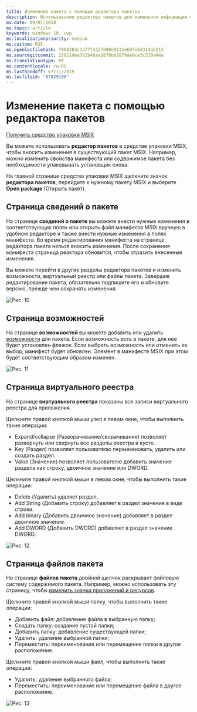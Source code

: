 ```yaml
---
title: Изменение пакета с помощью редактора пакетов
description: Использование редактора пакетов для изменения информации о них
ms.date: 09/07/2018
ms.topic: article
keywords: windows 10, uwp
ms.localizationpriority: medium
ms.custom: RS5
ms.openlocfilehash: f809283c3a77f4127b90e9131e697e64314ab215
ms.sourcegitcommit: 25811dea7b2b4daa267bbb2879ae9ce3c530a44a
ms.translationtype: HT
ms.contentlocale: ru-RU
ms.lasthandoff: 07/11/2019
ms.locfileid: "67829198"
---
```

# <a name="modify-a-package-using-package-editor"></a>Изменение пакета с помощью редактора пакетов

<div class="nextstepaction"><p><a class="x-hidden-focus" href="https://www.microsoft.com/en-us/p/msix-packaging-tool/9n5lw3jbcxkf" data-linktype="external">Получить средство упаковки MSIX</a></p></div>

Вы можете использовать **редактор пакетов** в средстве упаковки MSIX, чтобы вносить изменения в существующий пакет MSIX. Например, можно изменить свойства манифеста или содержимое пакета без необходимости упаковывать установщик снова.

На главной странице средства упаковки MSIX щелкните значок **редактора пакетов**, перейдите к нужному пакету MSIX и выберите **Open package** (Открыть пакет).

## <a name="package-information-page"></a>Страница сведений о пакете

На странице **сведений о пакете** вы можете внести нужные изменения в соответствующих полях или открыть файл манифеста MSIX вручную в удобном редакторе и также внести нужные изменения в полях манифеста. Во время редактирования манифеста на странице редактора пакета нельзя вносить изменения. После сохранения манифеста страница реактора обновится, чтобы отразить внесенные изменения.

Вы можете перейти в другие разделы редактора пакетов и изменить возможности, виртуальный реестр или файлы пакета. Завершив редактирование пакета, обязательно подпишите его и обновите версию, прежде чем сохранять изменения.

![Рис. 10](images/pic10.png)

## <a name="capabilities-page"></a>Страница возможностей

На странице **возможностей** вы можете добавить или удалить [возможности](https://docs.microsoft.com/uwp/schemas/appxpackage/uapmanifestschema/element-capability) для пакета. Если возможность есть в пакете, для нее будет установлен флажок. Если выбрать возможность или отменить ее выбор, манифест будет обновлен. Элемент <capability> в манифесте MSIX при этом будет соответствующим образом изменен.

![Рис. 11](images/pic11.png)

## <a name="virtual-registry-page"></a>Страница виртуального реестра

На странице **виртуального реестра** показаны все записи виртуального реестра для приложения.

Щелкните правой кнопкой мыши узел в левом окне, чтобы выполнить такие операции:

- Expand/collapse (Разворачивание/сворачивание) позволяет развернуть или свернуть все разделы реестра в кусте.
- Key (Раздел) позволяет пользователю переименовать, удалить или создать раздел.
- Value (Значение) позволяет пользователю добавить значение раздела как строку, двоичное значение или DWORD.

Щелкните правой кнопкой мыши в левом окне, чтобы выполнить такие операции:

- Delete (Удалить) удаляет раздел.
- Add String (Добавить строку) добавляет в раздел значения в виде строки.
- Add binary (Добавить двоичное значение) добавляет в раздел двоичное значение.
- Add DWORD (Добавить DWORD) добавляет в раздел значение DWORD.

![Рис. 12](images/pic12.png)

## <a name="package-files-page"></a>Страница файлов пакета

На странице **файлов пакета** двойной щелчок раскрывает файловую систему содержимого пакета. Например, можно использовать эту страницу, чтобы [изменить значки приложений и ресурсов](edit-icons-and-assets.md).

Щелкните правой кнопкой мыши папку, чтобы выполнить такие операции:

- Добавить файл: добавление файла в выбранную папку;
- Создать папку: создание пустой папки;
- Добавить папку: добавление существующей папки;
- Удалить: удаление выбранной папки;
- Переместить: переименование или перемещение папки в другое расположение.

Щелкните правой кнопкой мыши файл, чтобы выполнить такие операции:

- Удалить: удаление выбранного файла;
- Переместить: переименование или перемещение файла в другое расположение.

![Рис. 13](images/pic13.png)

